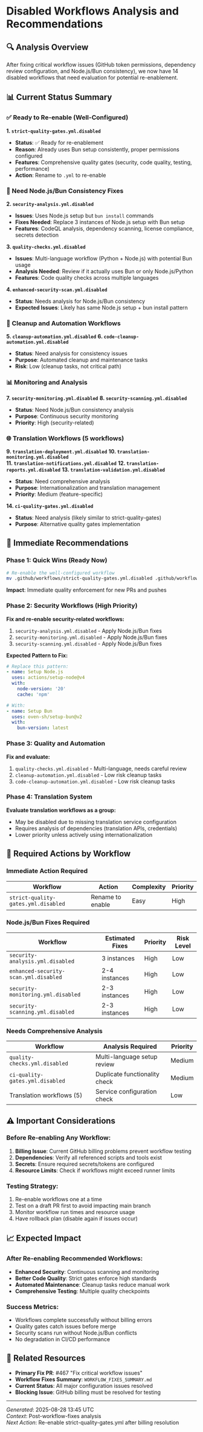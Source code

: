 # Disabled Workflows Analysis and Recommendations

## 🔍 Analysis Overview

After fixing critical workflow issues (GitHub token permissions, dependency review configuration,
and Node.js/Bun consistency), we now have 14 disabled workflows that need evaluation for potential
re-enablement.

## 📊 Current Status Summary

### ✅ Ready to Re-enable (Well-Configured)

**1. `strict-quality-gates.yml.disabled`**

- **Status**: ✅ Ready for re-enablement
- **Reason**: Already uses Bun setup consistently, proper permissions configured
- **Features**: Comprehensive quality gates (security, code quality, testing, performance)
- **Action**: Rename to `.yml` to re-enable

### 🔧 Need Node.js/Bun Consistency Fixes

**2. `security-analysis.yml.disabled`**

- **Issues**: Uses Node.js setup but `bun install` commands
- **Fixes Needed**: Replace 3 instances of Node.js setup with Bun setup
- **Features**: CodeQL analysis, dependency scanning, license compliance, secrets detection

**3. `quality-checks.yml.disabled`**

- **Issues**: Multi-language workflow (Python + Node.js) with potential Bun usage
- **Analysis Needed**: Review if it actually uses Bun or only Node.js/Python
- **Features**: Code quality checks across multiple languages

**4. `enhanced-security-scan.yml.disabled`**

- **Status**: Needs analysis for Node.js/Bun consistency
- **Expected Issues**: Likely has same Node.js setup + bun install pattern

### 🧹 Cleanup and Automation Workflows

**5. `cleanup-automation.yml.disabled`** **6. `code-cleanup-automation.yml.disabled`**

- **Status**: Need analysis for consistency issues
- **Purpose**: Automated cleanup and maintenance tasks
- **Risk**: Low (cleanup tasks, not critical path)

### 📊 Monitoring and Analysis

**7. `security-monitoring.yml.disabled`** **8. `security-scanning.yml.disabled`**

- **Status**: Need Node.js/Bun consistency analysis
- **Purpose**: Continuous security monitoring
- **Priority**: High (security-related)

### 🌐 Translation Workflows (5 workflows)

**9. `translation-deployment.yml.disabled`** **10. `translation-monitoring.yml.disabled`**  
**11. `translation-notifications.yml.disabled`** **12. `translation-reports.yml.disabled`** **13.
`translation-validation.yml.disabled`**

- **Status**: Need comprehensive analysis
- **Purpose**: Internationalization and translation management
- **Priority**: Medium (feature-specific)

**14. `ci-quality-gates.yml.disabled`**

- **Status**: Need analysis (likely similar to strict-quality-gates)
- **Purpose**: Alternative quality gates implementation

## 🎯 Immediate Recommendations

### Phase 1: Quick Wins (Ready Now)

```bash
# Re-enable the well-configured workflow
mv .github/workflows/strict-quality-gates.yml.disabled .github/workflows/strict-quality-gates.yml
```

**Impact**: Immediate quality enforcement for new PRs and pushes

### Phase 2: Security Workflows (High Priority)

**Fix and re-enable security-related workflows:**

1. `security-analysis.yml.disabled` - Apply Node.js/Bun fixes
2. `security-monitoring.yml.disabled` - Apply Node.js/Bun fixes
3. `security-scanning.yml.disabled` - Apply Node.js/Bun fixes

**Expected Pattern to Fix:**

```yaml
# Replace this pattern:
- name: Setup Node.js
  uses: actions/setup-node@v4
  with:
    node-version: '20'
    cache: 'npm'

# With:
- name: Setup Bun
  uses: oven-sh/setup-bun@v2
  with:
    bun-version: latest
```

### Phase 3: Quality and Automation

**Fix and evaluate:**

1. `quality-checks.yml.disabled` - Multi-language, needs careful review
2. `cleanup-automation.yml.disabled` - Low risk cleanup tasks
3. `code-cleanup-automation.yml.disabled` - Low risk cleanup tasks

### Phase 4: Translation System

**Evaluate translation workflows as a group:**

- May be disabled due to missing translation service configuration
- Requires analysis of dependencies (translation APIs, credentials)
- Lower priority unless actively using internationalization

## 🔧 Required Actions by Workflow

### Immediate Action Required

| Workflow                            | Action           | Complexity | Priority |
| ----------------------------------- | ---------------- | ---------- | -------- |
| `strict-quality-gates.yml.disabled` | Rename to enable | Easy       | High     |

### Node.js/Bun Fixes Required

| Workflow                              | Estimated Fixes | Priority | Risk Level |
| ------------------------------------- | --------------- | -------- | ---------- |
| `security-analysis.yml.disabled`      | 3 instances     | High     | Low        |
| `enhanced-security-scan.yml.disabled` | 2-4 instances   | High     | Low        |
| `security-monitoring.yml.disabled`    | 2-3 instances   | High     | Low        |
| `security-scanning.yml.disabled`      | 2-3 instances   | High     | Low        |

### Needs Comprehensive Analysis

| Workflow                        | Analysis Required             | Priority |
| ------------------------------- | ----------------------------- | -------- |
| `quality-checks.yml.disabled`   | Multi-language setup review   | Medium   |
| `ci-quality-gates.yml.disabled` | Duplicate functionality check | Medium   |
| Translation workflows (5)       | Service configuration check   | Low      |

## ⚠️ Important Considerations

### Before Re-enabling Any Workflow:

1. **Billing Issue**: Current GitHub billing problems prevent workflow testing
2. **Dependencies**: Verify all referenced scripts and tools exist
3. **Secrets**: Ensure required secrets/tokens are configured
4. **Resource Limits**: Check if workflows might exceed runner limits

### Testing Strategy:

1. Re-enable workflows one at a time
2. Test on a draft PR first to avoid impacting main branch
3. Monitor workflow run times and resource usage
4. Have rollback plan (disable again if issues occur)

## 📈 Expected Impact

### After Re-enabling Recommended Workflows:

- **Enhanced Security**: Continuous scanning and monitoring
- **Better Code Quality**: Strict gates enforce high standards
- **Automated Maintenance**: Cleanup tasks reduce manual work
- **Comprehensive Testing**: Multiple quality checkpoints

### Success Metrics:

- Workflows complete successfully without billing errors
- Quality gates catch issues before merge
- Security scans run without Node.js/Bun conflicts
- No degradation in CI/CD performance

## 🔗 Related Resources

- **Primary Fix PR**: #467 "Fix critical workflow issues"
- **Workflow Fixes Summary**: `WORKFLOW_FIXES_SUMMARY.md`
- **Current Status**: All major configuration issues resolved
- **Blocking Issue**: GitHub billing must be resolved for testing

---

_Generated_: 2025-08-28 13:45 UTC  
_Context_: Post-workflow-fixes analysis  
_Next Action_: Re-enable strict-quality-gates.yml after billing resolution
